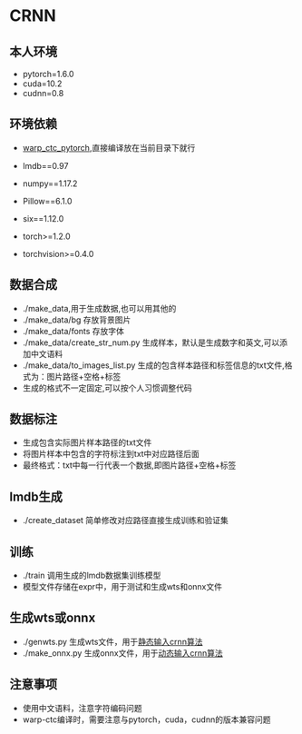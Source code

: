 CRNN
======================================

本人环境
----------
* pytorch=1.6.0
* cuda=10.2
* cudnn=0.8

环境依赖
----------
* [warp_ctc_pytorch](https://github.com/SeanNaren/warp-ctc/tree/pytorch_bindings/pytorch_binding),直接编译放在当前目录下就行

* lmdb==0.97
* numpy==1.17.2
* Pillow==6.1.0
* six==1.12.0
* torch>=1.2.0
* torchvision>=0.4.0

数据合成
----------
* ./make_data,用于生成数据,也可以用其他的
* ./make_data/bg 存放背景图片
* ./make_data/fonts 存放字体
* ./make_data/create_str_num.py 生成样本，默认是生成数字和英文,可以添加中文语料
* ./make_data/to_images_list.py 生成的包含样本路径和标签信息的txt文件,格式为：图片路径+空格+标签
* 生成的格式不一定固定,可以按个人习惯调整代码

数据标注
----------
* 生成包含实际图片样本路径的txt文件
* 将图片样本中包含的字符标注到txt中对应路径后面
* 最终格式：txt中每一行代表一个数据,即图片路径+空格+标签

lmdb生成
----------
* ./create_dataset 简单修改对应路径直接生成训练和验证集

训练
----------
* ./train 调用生成的lmdb数据集训练模型
* 模型文件存储在expr中，用于测试和生成wts和onnx文件

生成wts或onnx
----------
* ./genwts.py 生成wts文件，用于[静态输入crnn算法](http://git.yuntongxun.com/liwei11/trt_crnn_static_cpp.git)
* ./make_onnx.py 生成onnx文件，用于[动态输入crnn算法](http://git.yuntongxun.com/liwei11/trt_crnn_dynamic_cpp.git)

注意事项
----------
* 使用中文语料，注意字符编码问题
* warp-ctc编译时，需要注意与pytorch，cuda，cudnn的版本兼容问题

